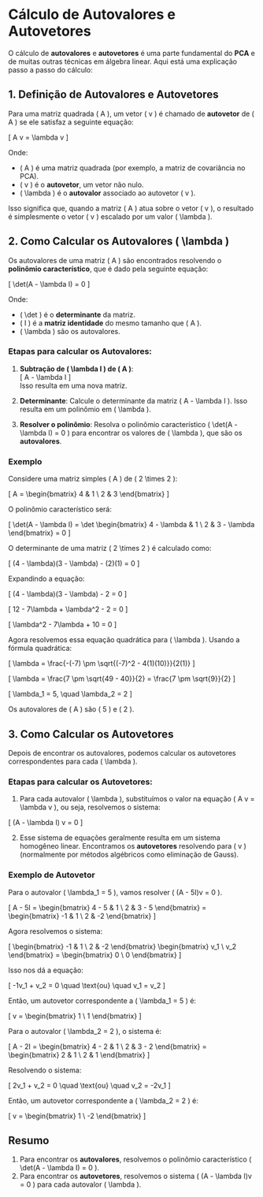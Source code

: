 # Cálculo de Autovalores e Autovetores

O cálculo de **autovalores** e **autovetores** é uma parte fundamental do **PCA** e de muitas outras técnicas em álgebra linear. Aqui está uma explicação passo a passo do cálculo:

## 1. Definição de Autovalores e Autovetores

Para uma matriz quadrada \( A \), um vetor \( v \) é chamado de **autovetor** de \( A \) se ele satisfaz a seguinte equação:

\[ 
A v = \lambda v 
\]

Onde:

- \( A \) é uma matriz quadrada (por exemplo, a matriz de covariância no PCA).
- \( v \) é o **autovetor**, um vetor não nulo.
- \( \lambda \) é o **autovalor** associado ao autovetor \( v \).

Isso significa que, quando a matriz \( A \) atua sobre o vetor \( v \), o resultado é simplesmente o vetor \( v \) escalado por um valor \( \lambda \).

## 2. Como Calcular os Autovalores \( \lambda \)

Os autovalores de uma matriz \( A \) são encontrados resolvendo o **polinômio característico**, que é dado pela seguinte equação:

\[
\det(A - \lambda I) = 0
\]

Onde:

- \( \det \) é o **determinante** da matriz.
- \( I \) é a **matriz identidade** do mesmo tamanho que \( A \).
- \( \lambda \) são os autovalores.

### Etapas para calcular os Autovalores:

1. **Subtração de \( \lambda I \) de \( A \)**:  
\[
A - \lambda I
\]  
Isso resulta em uma nova matriz.

2. **Determinante**: Calcule o determinante da matriz \( A - \lambda I \). Isso resulta em um polinômio em \( \lambda \).

3. **Resolver o polinômio**: Resolva o polinômio característico \( \det(A - \lambda I) = 0 \) para encontrar os valores de \( \lambda \), que são os **autovalores**.

### Exemplo

Considere uma matriz simples \( A \) de \( 2 \times 2 \):

\[
A = \begin{bmatrix} 4 & 1 \\ 2 & 3 \end{bmatrix}
\]

O polinômio característico será:

\[
\det(A - \lambda I) = \det \begin{bmatrix} 4 - \lambda & 1 \\ 2 & 3 - \lambda \end{bmatrix} = 0
\]

O determinante de uma matriz \( 2 \times 2 \) é calculado como:

\[
(4 - \lambda)(3 - \lambda) - (2)(1) = 0
\]

Expandindo a equação:

\[
(4 - \lambda)(3 - \lambda) - 2 = 0
\]

\[
12 - 7\lambda + \lambda^2 - 2 = 0
\]

\[
\lambda^2 - 7\lambda + 10 = 0
\]

Agora resolvemos essa equação quadrática para \( \lambda \). Usando a fórmula quadrática:

\[
\lambda = \frac{-(-7) \pm \sqrt{(-7)^2 - 4(1)(10)}}{2(1)}
\]

\[
\lambda = \frac{7 \pm \sqrt{49 - 40}}{2} = \frac{7 \pm \sqrt{9}}{2}
\]

\[
\lambda_1 = 5, \quad \lambda_2 = 2
\]

Os autovalores de \( A \) são \( 5 \) e \( 2 \).

## 3. Como Calcular os Autovetores

Depois de encontrar os autovalores, podemos calcular os autovetores correspondentes para cada \( \lambda \).

### Etapas para calcular os Autovetores:

1. Para cada autovalor \( \lambda \), substituímos o valor na equação \( A v = \lambda v \), ou seja, resolvemos o sistema:

\[
(A - \lambda I) v = 0
\]

2. Esse sistema de equações geralmente resulta em um sistema homogêneo linear. Encontramos os **autovetores** resolvendo para \( v \) (normalmente por métodos algébricos como eliminação de Gauss).

### Exemplo de Autovetor

Para o autovalor \( \lambda_1 = 5 \), vamos resolver \( (A - 5I)v = 0 \).

\[
A - 5I = \begin{bmatrix} 4 - 5 & 1 \\ 2 & 3 - 5 \end{bmatrix} = \begin{bmatrix} -1 & 1 \\ 2 & -2 \end{bmatrix}
\]

Agora resolvemos o sistema:

\[
\begin{bmatrix} -1 & 1 \\ 2 & -2 \end{bmatrix} \begin{bmatrix} v_1 \\ v_2 \end{bmatrix} = \begin{bmatrix} 0 \\ 0 \end{bmatrix}
\]

Isso nos dá a equação:

\[
-1v_1 + v_2 = 0 \quad \text{ou} \quad v_1 = v_2
\]

Então, um autovetor correspondente a \( \lambda_1 = 5 \) é:

\[
v = \begin{bmatrix} 1 \\ 1 \end{bmatrix}
\]

Para o autovalor \( \lambda_2 = 2 \), o sistema é:

\[
A - 2I = \begin{bmatrix} 4 - 2 & 1 \\ 2 & 3 - 2 \end{bmatrix} = \begin{bmatrix} 2 & 1 \\ 2 & 1 \end{bmatrix}
\]

Resolvendo o sistema:

\[
2v_1 + v_2 = 0 \quad \text{ou} \quad v_2 = -2v_1
\]

Então, um autovetor correspondente a \( \lambda_2 = 2 \) é:

\[
v = \begin{bmatrix} 1 \\ -2 \end{bmatrix}
\]

## Resumo

1. Para encontrar os **autovalores**, resolvemos o polinômio característico \( \det(A - \lambda I) = 0 \).
2. Para encontrar os **autovetores**, resolvemos o sistema \( (A - \lambda I)v = 0 \) para cada autovalor \( \lambda \).
